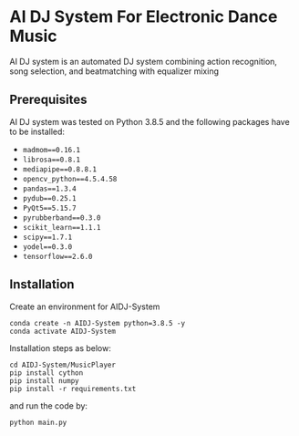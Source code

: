 AI DJ System For Electronic Dance Music
=======================================

AI DJ system is an automated DJ system combining action recognition, song selection, and beatmatching with equalizer mixing

Prerequisites
-------------

AI DJ system was tested on Python 3.8.5 and the following packages have to be installed:

- `madmom==0.16.1`
- `librosa==0.8.1`
- `mediapipe==0.8.8.1`
- `opencv_python==4.5.4.58`
- `pandas==1.3.4`
- `pydub==0.25.1`
- `PyQt5==5.15.7`
- `pyrubberband==0.3.0`
- `scikit_learn==1.1.1`
- `scipy==1.7.1`
- `yodel==0.3.0`
- `tensorflow==2.6.0`

Installation
-------------
Create an environment for AIDJ-System
```
conda create -n AIDJ-System python=3.8.5 -y
conda activate AIDJ-System
```
Installation steps as below:
```
cd AIDJ-System/MusicPlayer
pip install cython
pip install numpy
pip install -r requirements.txt
```
and run the code by:
```
python main.py
```
